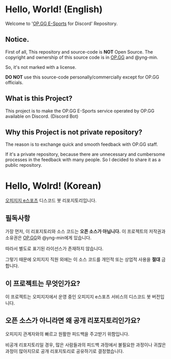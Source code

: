 # Hello, World! (English)

Welcome to '[OP.GG E-Sports](https://esports.op.gg/) for Discord' Repository.

## Notice.

First of all, This repository and source-code is **NOT** Open Source.
The copyright and ownership of this source code is in [OP.GG](https://op.gg/) and @yng-min.

So, it's not marked with a license.

**DO NOT** use this source-code personally/commercially except for OP.GG officials.

## What is this Project?

This project is to make the OP.GG E-Sports service operated by OP.GG available on Discord. (Discord Bot)

## Why this Project is not private repository?

The reason is to exchange quick and smooth feedback with OP.GG staff.

If it's a private repository, because there are unnecessary and cumbersome processes in the feedback with many people.
So I decided to share it as a public repository.



# Hello, Wolrd! (Korean)

[오피지지 e스포츠](https://esports.op.gg/) 디스코드 봇 리포지토리입니다.

## 필독사항

가장 먼저, 이 리포지토리와 소스 코드는 **오픈 소스가 아닙니다.**
이 프로젝트의 저작권과 소유권은 [OP.GG](https://op.gg/)와 @yng-min에게 있습니다.

따라서 별도로 표기된 라이선스가 존재하지 않습니다.

그렇기 때문에 오피지지 직원 외에는 이 소스 코드를 개인적 또는 상업적 사용을 **절대** 금합니다.

## 이 프로젝트는 무엇인가요?

이 프로젝트는 오피지지에서 운영 중인 오피지지 e스포츠 서비스의 디스코드 봇 버전입니다.

## 오픈 소스가 아니라면 왜 공개 리포지토리인가요?

오피지지 관계자와의 빠르고 원활한 피드백을 주고받기 위함입니다.

비공개 리포지토리일 경우, 많은 사람들과의 피드백 과정에서 불필요한 과정이나 귀찮은 과정이 많아지므로 공개 리포지토리로 공유하기로 결정했습니다.
